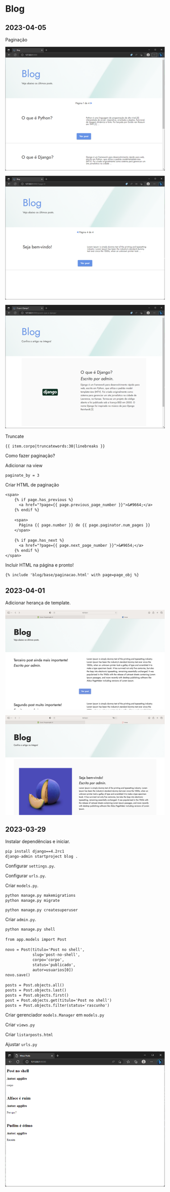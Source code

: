 # Blog

## 2023-04-05

Paginação

![screen](/readme/2023-04-0501.png)

![screen](/readme/2023-04-0502.png)

![screen](/readme/2023-04-0503.png)


Truncate

```
{{ item.corpo|truncatewords:30|linebreaks }}
```

Como fazer paginação?

Adicionar na view

```
paginate_by = 3
```

Criar HTML de paginação
```
<span>
    {% if page.has_previous %}
      <a href="?page={{ page.previous_page_number }}">&#9664;</a>
    {% endif %}
    
    <span>
      Página {{ page.number }} de {{ page.paginator.num_pages }}
    </span>
    
    {% if page.has_next %}
      <a href="?page={{ page.next_page_number }}">&#9654;</a>
    {% endif %}
</span>
```

Incluir HTML na página e pronto!
```
{% include 'blog/base/paginacao.html' with page=page_obj %}
```

## 2023-04-01

Adicionar herança de template.

![screen](/readme/posts_view.png)

![screen](/readme/post_detail.png)

## 2023-03-29

Instalar dependências e iniciar.

```
pip install django==4.2rc1
django-admin startproject blog .
```

Configurar `settings.py`.

Configurar `urls.py`.

Criar `models.py`.

```
python manage.py makemigrations
python manage.py migrate
```

```
python manage.py createsuperuser
```

Criar `admin.py`.

```
python manage.py shell

from app.models import Post

novo = Post(titulo='Post no shell', 
            slug='post-no-shell', 
            corpo='corpo', 
            status='publicado', 
            autor=usuarios[0])
novo.save()

posts = Post.objects.all()
posts = Post.objects.last()
posts = Post.objects.first()
post = Post.objects.get(titulo='Post no shell')
posts = Post.objects.filter(status='rascunho')
```

Criar gerenciador `models.Manager` em `models.py`

Criar `views.py`

Criar `listarposts.html`

Ajustar `urls.py`

![screen1](/readme/blog.png)



